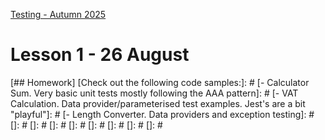 [Testing - Autumn 2025](https://github.com/arturomorarioja-kea/SD_Testing_E25/blob/main/README.md)

# Lesson 1 - 26 August

[Intro to subject]: #
[Quick roll call & introductions]: #
[Previous knowledge survey]: #

[10:30 Merete visits]: #
[Intro to Software Testing]: #
[SDLCs and the V-model]: #
[Intro to Unit Testing, including data providers]: #

[## Homework]
[Check out the following code samples:]: #
[- Calculator Sum. Very basic unit tests mostly following the AAA pattern]: #
[- VAT Calculation. Data provider/parameterised test examples. Jest's are a bit "playful"]: #
[- Length Converter. Data providers and exception testing]: #
[]: #
[]: #
[]: #
[]: #
[]: #
[]: #
[]: #
[]: #
